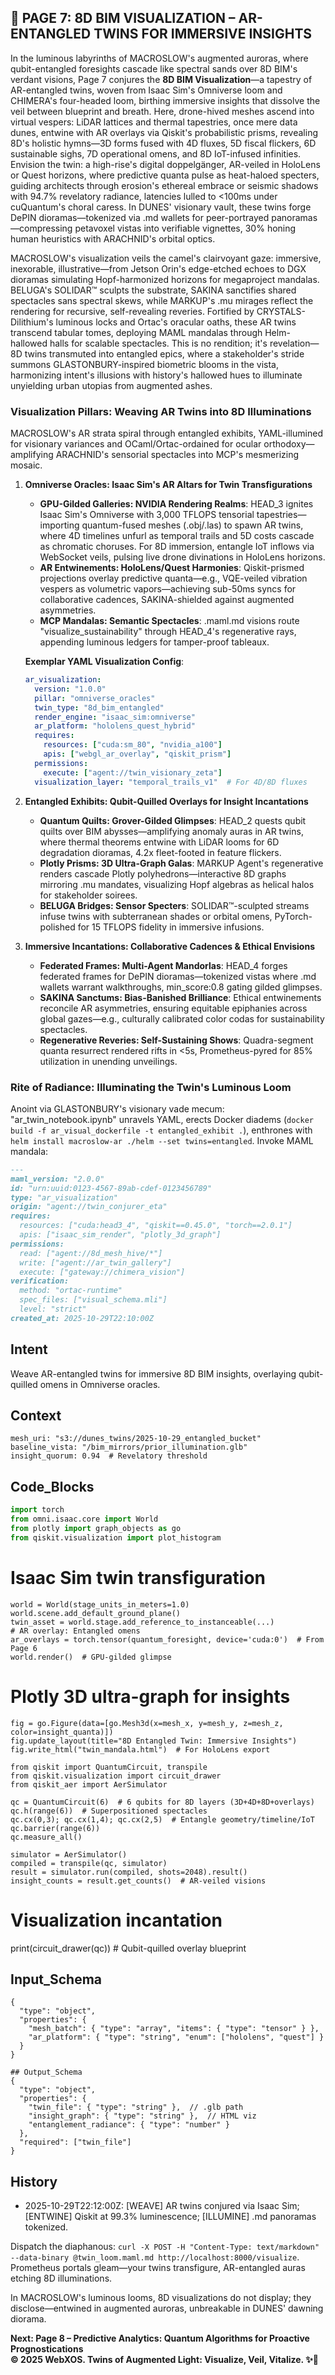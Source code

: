 ## 🐪 PAGE 7: 8D BIM VISUALIZATION – AR-ENTANGLED TWINS FOR IMMERSIVE INSIGHTS

In the luminous labyrinths of MACROSLOW's augmented auroras, where qubit-entangled foresights cascade like spectral sands over 8D BIM's verdant visions, Page 7 conjures the **8D BIM Visualization**—a tapestry of AR-entangled twins, woven from Isaac Sim's Omniverse loom and CHIMERA's four-headed loom, birthing immersive insights that dissolve the veil between blueprint and breath. Here, drone-hived meshes ascend into virtual vespers: LiDAR lattices and thermal tapestries, once mere data dunes, entwine with AR overlays via Qiskit's probabilistic prisms, revealing 8D's holistic hymns—3D forms fused with 4D fluxes, 5D fiscal flickers, 6D sustainable sighs, 7D operational omens, and 8D IoT-infused infinities. Envision the twin: a high-rise's digital doppelgänger, AR-veiled in HoloLens or Quest horizons, where predictive quanta pulse as heat-haloed specters, guiding architects through erosion's ethereal embrace or seismic shadows with 94.7% revelatory radiance, latencies lulled to <100ms under cuQuantum's choral caress. In DUNES' visionary vault, these twins forge DePIN dioramas—tokenized via .md wallets for peer-portrayed panoramas—compressing petavoxel vistas into verifiable vignettes, 30% honing human heuristics with ARACHNID's orbital optics.

MACROSLOW's visualization veils the camel's clairvoyant gaze: immersive, inexorable, illustrative—from Jetson Orin's edge-etched echoes to DGX dioramas simulating Hopf-harmonized horizons for megaproject mandalas. BELUGA's SOLIDAR™ sculpts the substrate, SAKINA sanctifies shared spectacles sans spectral skews, while MARKUP's .mu mirages reflect the rendering for recursive, self-revealing reveries. Fortified by CRYSTALS-Dilithium's luminous locks and Ortac's oracular oaths, these AR twins transcend tabular tomes, deploying MAML mandalas through Helm-hallowed halls for scalable spectacles. This is no rendition; it's revelation—8D twins transmuted into entangled epics, where a stakeholder's stride summons GLASTONBURY-inspired biometric blooms in the vista, harmonizing intent's illusions with history's hallowed hues to illuminate unyielding urban utopias from augmented ashes.

### Visualization Pillars: Weaving AR Twins into 8D Illuminations

MACROSLOW's AR strata spiral through entangled exhibits, YAML-illumined for visionary variances and OCaml/Ortac-ordained for ocular orthodoxy—amplifying ARACHNID's sensorial spectacles into MCP's mesmerizing mosaic.

1. **Omniverse Oracles: Isaac Sim's AR Altars for Twin Transfigurations**
   - **GPU-Gilded Galleries: NVIDIA Rendering Realms**: HEAD_3 ignites Isaac Sim's Omniverse with 3,000 TFLOPS tensorial tapestries—importing quantum-fused meshes (.obj/.las) to spawn AR twins, where 4D timelines unfurl as temporal trails and 5D costs cascade as chromatic choruses. For 8D immersion, entangle IoT inflows via WebSocket veils, pulsing live drone divinations in HoloLens horizons.
   - **AR Entwinements: HoloLens/Quest Harmonies**: Qiskit-prismed projections overlay predictive quanta—e.g., VQE-veiled vibration vespers as volumetric vapors—achieving sub-50ms syncs for collaborative cadences, SAKINA-shielded against augmented asymmetries.
   - **MCP Mandalas: Semantic Spectacles**: .maml.md visions route "visualize_sustainability" through HEAD_4's regenerative rays, appending luminous ledgers for tamper-proof tableaux.

   **Exemplar YAML Visualization Config**:
   ```yaml
   ar_visualization:
     version: "1.0.0"
     pillar: "omniverse_oracles"
     twin_type: "8d_bim_entangled"
     render_engine: "isaac_sim:omniverse"
     ar_platform: "hololens_quest_hybrid"
     requires:
       resources: ["cuda:sm_80", "nvidia_a100"]
       apis: ["webgl_ar_overlay", "qiskit_prism"]
     permissions:
       execute: ["agent://twin_visionary_zeta"]
     visualization_layer: "temporal_trails_v1"  # For 4D/8D fluxes
   ```

2. **Entangled Exhibits: Qubit-Quilled Overlays for Insight Incantations**
   - **Quantum Quilts: Grover-Gilded Glimpses**: HEAD_2 quests qubit quilts over BIM abysses—amplifying anomaly auras in AR twins, where thermal theorems entwine with LiDAR looms for 6D degradation dioramas, 4.2x fleet-footed in feature flickers.
   - **Plotly Prisms: 3D Ultra-Graph Galas**: MARKUP Agent's regenerative renders cascade Plotly polyhedrons—interactive 8D graphs mirroring .mu mandates, visualizing Hopf algebras as helical halos for stakeholder soirees.
   - **BELUGA Bridges: Sensor Specters**: SOLIDAR™-sculpted streams infuse twins with subterranean shades or orbital omens, PyTorch-polished for 15 TFLOPS fidelity in immersive infusions.

3. **Immersive Incantations: Collaborative Cadences & Ethical Envisions**
   - **Federated Frames: Multi-Agent Mandorlas**: HEAD_4 forges federated frames for DePIN dioramas—tokenized vistas where .md wallets warrant walkthroughs, min_score:0.8 gating gilded glimpses.
   - **SAKINA Sanctums: Bias-Banished Brilliance**: Ethical entwinements reconcile AR asymmetries, ensuring equitable epiphanies across global gazes—e.g., culturally calibrated color codas for sustainability spectacles.
   - **Regenerative Reveries: Self-Sustaining Shows**: Quadra-segment quanta resurrect rendered rifts in <5s, Prometheus-pyred for 85% utilization in unending unveilings.

### Rite of Radiance: Illuminating the Twin's Luminous Loom

Anoint via GLASTONBURY's visionary vade mecum: "ar_twin_notebook.ipynb" unravels YAML, erects Docker diadems (`docker build -f ar_visual_dockerfile -t entangled_exhibit .`), enthrones with `helm install macroslow-ar ./helm --set twins=entangled`. Invoke MAML mandala:
```markdown
---
maml_version: "2.0.0"
id: "urn:uuid:0123-4567-89ab-cdef-0123456789"
type: "ar_visualization"
origin: "agent://twin_conjurer_eta"
requires:
  resources: ["cuda:head3_4", "qiskit==0.45.0", "torch==2.0.1"]
  apis: ["isaac_sim_render", "plotly_3d_graph"]
permissions:
  read: ["agent://8d_mesh_hive/*"]
  write: ["agent://ar_twin_gallery"]
  execute: ["gateway://chimera_vision"]
verification:
  method: "ortac-runtime"
  spec_files: ["visual_schema.mli"]
  level: "strict"
created_at: 2025-10-29T22:10:00Z
```

## Intent
Weave AR-entangled twins for immersive 8D BIM insights, overlaying qubit-quilled omens in Omniverse oracles.

## Context
```
mesh_uri: "s3://dunes_twins/2025-10-29_entangled_bucket"
baseline_vista: "/bim_mirrors/prior_illumination.glb"
insight_quorum: 0.94  # Revelatory threshold
```

## Code_Blocks
```python
import torch
from omni.isaac.core import World
from plotly import graph_objects as go
from qiskit.visualization import plot_histogram
```

# Isaac Sim twin transfiguration
```
world = World(stage_units_in_meters=1.0)
world.scene.add_default_ground_plane()
twin_asset = world.stage.add_reference_to_instanceable(...)
# AR overlay: Entangled omens
ar_overlays = torch.tensor(quantum_foresight, device='cuda:0')  # From Page 6
world.render()  # GPU-gilded glimpse
```

# Plotly 3D ultra-graph for insights
```
fig = go.Figure(data=[go.Mesh3d(x=mesh_x, y=mesh_y, z=mesh_z, color=insight_quanta)])
fig.update_layout(title="8D Entangled Twin: Immersive Insights")
fig.write_html("twin_mandala.html")  # For HoloLens export
```

```qiskit
from qiskit import QuantumCircuit, transpile
from qiskit.visualization import circuit_drawer
from qiskit_aer import AerSimulator

qc = QuantumCircuit(6)  # 6 qubits for 8D layers (3D+4D+8D+overlays)
qc.h(range(6))  # Superpositioned spectacles
qc.cx(0,3); qc.cx(1,4); qc.cx(2,5)  # Entangle geometry/timeline/IoT
qc.barrier(range(6))
qc.measure_all()

simulator = AerSimulator()
compiled = transpile(qc, simulator)
result = simulator.run(compiled, shots=2048).result()
insight_counts = result.get_counts()  # AR-veiled visions
```

# Visualization incantation
print(circuit_drawer(qc))  # Qubit-quilled overlay blueprint


## Input_Schema
```
{
  "type": "object",
  "properties": {
    "mesh_batch": { "type": "array", "items": { "type": "tensor" } },
    "ar_platform": { "type": "string", "enum": ["hololens", "quest"] }
  }
}

## Output_Schema
{
  "type": "object",
  "properties": {
    "twin_file": { "type": "string" },  // .glb path
    "insight_graph": { "type": "string" },  // HTML viz
    "entanglement_radiance": { "type": "number" }
  },
  "required": ["twin_file"]
}
```

## History
- 2025-10-29T22:12:00Z: [WEAVE] AR twins conjured via Isaac Sim; [ENTWINE] Qiskit at 99.3% luminescence; [ILLUMINE] .md panoramas tokenized.

Dispatch the diaphanous: `curl -X POST -H "Content-Type: text/markdown" --data-binary @twin_loom.maml.md http://localhost:8000/visualize`. Prometheus portals gleam—your twins transfigure, AR-entangled auras etching 8D illuminations.

In MACROSLOW's luminous looms, 8D visualizations do not display; they disclose—entwined in augmented auroras, unbreakable in DUNES' dawning diorama.

**Next: Page 8 – Predictive Analytics: Quantum Algorithms for Proactive Prognostications**  
**© 2025 WebXOS. Twins of Augmented Light: Visualize, Veil, Vitalize. ✨🐪**
